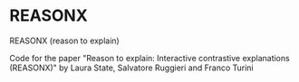 # REASONX
REASONX (reason to explain)

Code for the paper "Reason to explain: Interactive contrastive explanations (REASONX)" by Laura State, Salvatore Ruggieri and Franco Turini
